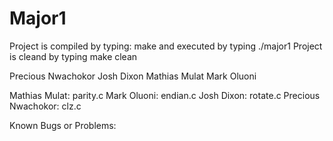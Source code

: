 # Major1
Project is compiled by typing:
    make
and executed by typing
    ./major1
Project is cleand by typing 
    make clean

Precious Nwachokor
Josh Dixon
Mathias Mulat
Mark Oluoni 

Mathias Mulat: parity.c
Mark Oluoni: endian.c
Josh Dixon: rotate.c
Precious Nwachokor: clz.c

Known Bugs or Problems: 